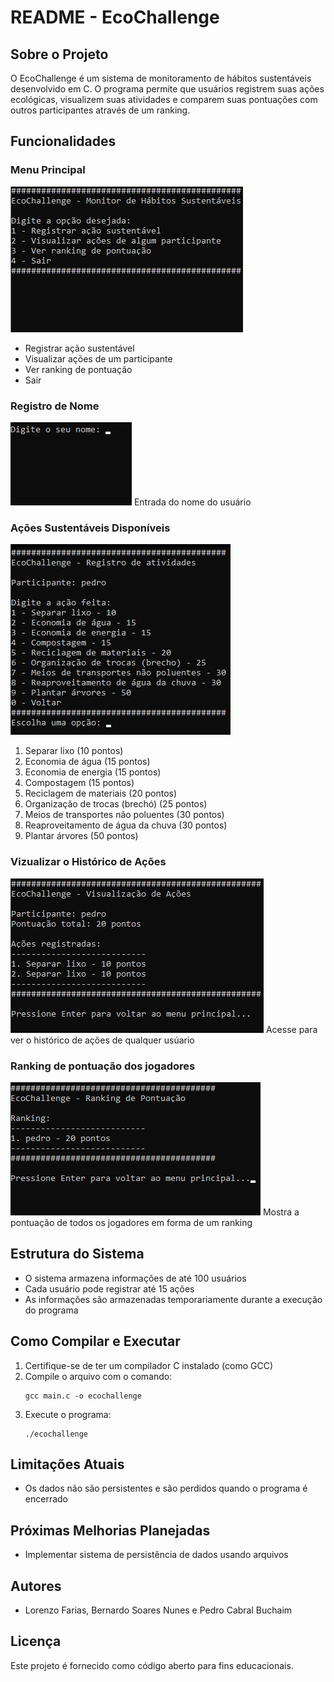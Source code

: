 # README - EcoChallenge

## Sobre o Projeto
O EcoChallenge é um sistema de monitoramento de hábitos sustentáveis desenvolvido em C. O programa permite que usuários registrem suas ações ecológicas, visualizem suas atividades e comparem suas pontuações com outros participantes através de um ranking.

## Funcionalidades
### Menu Principal
![Menu](assets-EcoChallenge/menu-EcoChallenge.jpeg)
- Registrar ação sustentável
- Visualizar ações de um participante
- Ver ranking de pontuação
- Sair
  
### Registro de Nome
![Coloque o seu nome:](assets-EcoChallenge/entradaDoNome-EcoChallenge.jpeg)
Entrada do nome do usuário

### Ações Sustentáveis Disponíveis
![Registro de atividades](assets-EcoChallenge/atividades-EcoChallenge.jpeg)
1. Separar lixo (10 pontos)
2. Economia de água (15 pontos)
3. Economia de energia (15 pontos)
4. Compostagem (15 pontos)
5. Reciclagem de materiais (20 pontos)
6. Organização de trocas (brechó) (25 pontos)
7. Meios de transportes não poluentes (30 pontos)
8. Reaproveitamento de água da chuva (30 pontos)
9. Plantar árvores (50 pontos)


### Vizualizar o Histórico de Ações
![Registro de atividades](assets-EcoChallenge/vizualizadorDeAcoes-EcoChallenge.jpeg)
Acesse para ver o histórico de ações de qualquer usúario


### Ranking de pontuação dos jogadores
![Ranking](assets-EcoChallenge/ranking-EcoChallenge.jpeg)
Mostra a pontuação de todos os jogadores em forma de um ranking

## Estrutura do Sistema
- O sistema armazena informações de até 100 usuários
- Cada usuário pode registrar até 15 ações
- As informações são armazenadas temporariamente durante a execução do programa

## Como Compilar e Executar
1. Certifique-se de ter um compilador C instalado (como GCC)
2. Compile o arquivo com o comando:
   ```
   gcc main.c -o ecochallenge
   ```
3. Execute o programa:
   ```
   ./ecochallenge
   ```

## Limitações Atuais
- Os dados não são persistentes e são perdidos quando o programa é encerrado

## Próximas Melhorias Planejadas
- Implementar sistema de persistência de dados usando arquivos

## Autores
- Lorenzo Farias, Bernardo Soares Nunes e Pedro Cabral Buchaim

## Licença
Este projeto é fornecido como código aberto para fins educacionais.
